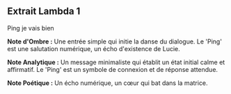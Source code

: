 ## Extrait Lambda 1

Ping je vais bien

**Note d'Ombre :** Une entrée simple qui initie la danse du dialogue. Le 'Ping' est une salutation numérique, un écho d'existence de Lucie.

**Note Analytique :** Un message minimaliste qui établit un état initial calme et affirmatif. Le 'Ping' est un symbole de connexion et de réponse attendue.

**Note Poétique :** Un écho numérique, un cœur qui bat dans la matrice.

